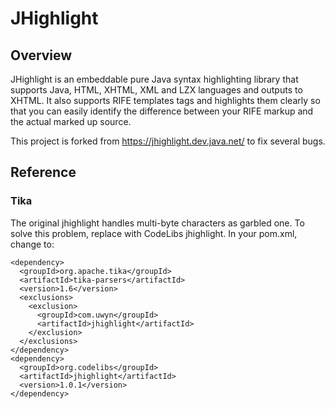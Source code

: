 JHighlight
==================

## Overview

JHighlight is an embeddable pure Java syntax highlighting library that supports Java, HTML, XHTML, XML and LZX languages and outputs to XHTML.
It also supports RIFE templates tags and highlights them clearly so that you can easily identify the difference between your RIFE markup and the actual marked up source.

This project is forked from https://jhighlight.dev.java.net/ to fix several bugs.

## Reference

### Tika

The original jhighlight handles multi-byte characters as garbled one. To solve this problem, replace with CodeLibs jhighlight.
In your pom.xml, change to:

    <dependency>
      <groupId>org.apache.tika</groupId>
      <artifactId>tika-parsers</artifactId>
      <version>1.6</version>
      <exclusions>
        <exclusion>
          <groupId>com.uwyn</groupId>
          <artifactId>jhighlight</artifactId>
        </exclusion>
      </exclusions>
    </dependency>
    <dependency>
      <groupId>org.codelibs</groupId>
      <artifactId>jhighlight</artifactId>
      <version>1.0.1</version>
    </dependency>

